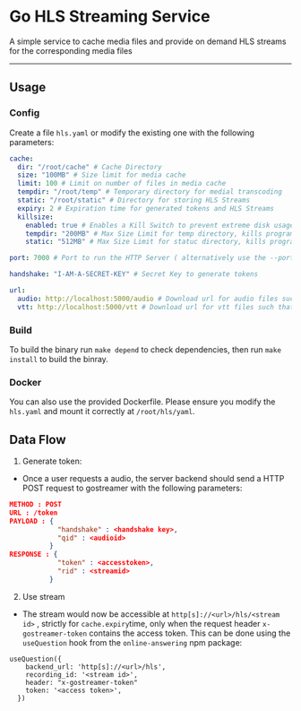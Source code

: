 # Go HLS Streaming Service

A simple service to cache media files and provide on demand HLS streams for the corresponding media files

---

## Usage

### Config

Create a file `hls.yaml` or modify the existing one with the following parameters:

```yaml
cache:
  dir: "/root/cache" # Cache Directory
  size: "100MB" # Size limit for media cache
  limit: 100 # Limit on number of files in media cache
  tempdir: "/root/temp" # Temporary directory for medial transcoding
  static: "/root/static" # Directory for storing HLS Streams
  expiry: 2 # Expiration time for generated tokens and HLS Streams
  killsize:
    enabled: true # Enables a Kill Switch to prevent extreme disk usage.
    tempdir: "200MB" # Max Size Limit for temp directory, kills program if this is exceeded
    static: "512MB" # Max Size Limit for statuc directory, kills program if this is exceeded

port: 7000 # Port to run the HTTP Server ( alternatively use the --port flag)

handshake: "I-AM-A-SECRET-KEY" # Secret Key to generate tokens

url:
  audio: http://localhost:5000/audio # Download url for audio files such that for a given audio id, the download url is http://localhost:5000/audio/<id>
  vtt: http://localhost:5000/vtt # Download url for vtt files such that for a given audio id, the download url is http://localhost:5000/vtt/<id>
```

### Build

To build the binary run `make depend` to check dependencies, then run `make install` to build the binray.

### Docker

You can also use the provided Dockerfile. Please ensure you modify the `hls.yaml` and mount it correctly at `/root/hls/yaml`.

## Data Flow

1. Generate token:

- Once a user requests a audio, the server backend should send a HTTP POST request to gostreamer with the following parameters:

```json
METHOD : POST
URL : /token
PAYLOAD : {
            "handshake" : <handshake key>,
            "qid" : <audioid>
          }
RESPONSE : {
            "token" : <accesstoken>,
            "rid" : <streamid>
          }
```

2. Use stream

- The stream would now be accessible at `http[s]://<url>/hls/<stream id>` , strictly for `cache.expiry`time, only when the request header `x-gostreamer-token` contains the access token. This can be done using the `useQuestion` hook from the `online-answering` npm package:

```tsx
useQuestion({
    backend_url: 'http[s]://<url>/hls',
    recording_id: '<stream id>',
    header: "x-gostreamer-token"
    token: '<access token>',
  })
```
